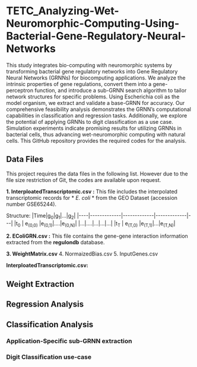 # TETC_Analyzing-Wet-Neuromorphic-Computing-Using-Bacterial-Gene-Regulatory-Neural-Networks

This study integrates bio-computing with neuromorphic systems by transforming bacterial gene regulatory networks into Gene Regulatory Neural Networks (GRNNs) for biocomputing applications. We analyze the intrinsic properties of gene regulations, convert them into a gene-perceptron function, and introduce a sub-GRNN search algorithm to tailor network structures for specific problems. Using Escherichia coli as the model organism, we extract and validate a base-GRNN for accuracy. Our comprehensive feasibility analysis demonstrates the GRNN’s computational capabilities in classification and regression tasks. Additionally, we explore the potential of applying GRNNs to digit classification as a use case. Simulation experiments indicate promising results for utilizing GRNNs in bacterial cells, thus advancing wet-neuromorphic computing with natural cells. This GitHub repository provides the required codes for the analysis.

## Data Files

This project requires the data files in the following list. However due to the file size restriction of Git, the codes are available upon request.

**1. InterploatedTranscriptomic.csv :**
This file includes the interpolated transcriptomic records for * *E. coli* * from the GEO Dataset (accession number GSE65244).

Structure:
|Time|g<sub>0</sub>|g<sub>1</sub>|...|g<sub>2</sub>|
|----|-------------|-------------|-------------|---|
|t<sub>0</sub> | e<sub>(0,0)</sub>    |e<sub>(0,1)</sub>|....|e<sub>(0,N)</sub>|
|...|....|...|...|...|
|t<sub>T</sub> | e<sub>(T,0)</sub>    |e<sub>(T,1)</sub>|...|e<sub>(T,N)</sub>|


**2. EColiGRN.csv :** 
This file contains the gene-gene interaction information extracted from the **regulondb** database.

**3. WeightMatrix.csv**
4. NormaizedBias.csv
5. InputGenes.csv

   **InterploatedTranscriptomic.csv:** 

## Weight Extraction

## Regression Analysis



## Classification Analysis

### Application-Specific sub-GRNN extraction

### Digit Classification use-case
